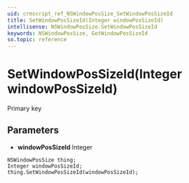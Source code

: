 ```yaml
---
uid: crmscript_ref_NSWindowPosSize_SetWindowPosSizeId
title: SetWindowPosSizeId(Integer windowPosSizeId)
intellisense: NSWindowPosSize.SetWindowPosSizeId
keywords: NSWindowPosSize, GetWindowPosSizeId
so.topic: reference
---
```


# SetWindowPosSizeId(Integer windowPosSizeId)

Primary key

## Parameters

* **windowPosSizeId** Integer

```crmscript
NSWindowPosSize thing;
Integer windowPosSizeId;
thing.SetWindowPosSizeId(windowPosSizeId);
```

